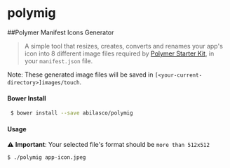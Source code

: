 # polymig
##Polymer Manifest Icons Generator

> A simple tool that resizes, creates, converts and renames your app's icon into 8
different image files required by [Polymer Starter Kit](https://github.com/PolymerElements/polymer-starter-kit),
in your `manifest.json` file.

Note: These generated image files will be saved in `[<your-current-directory>]images/touch`.

#### Bower Install

```bash
 $ bower install --save abilasco/polymig
```

#### Usage

:warning: **Important**: Your selected file's format should be `more than 512x512`
 ```bash
 $ ./polymig app-icon.jpeg
 ```
